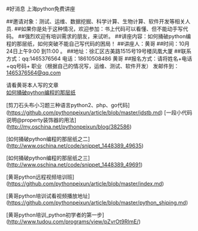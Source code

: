 #好消息             上海python免费讲座

##邀请对象：测试、运维、数据挖掘、科学计算、生物计算、软件开发等相关人员.
##如果你是处于这种情况，欢迎参加：书上代码可以看懂、但不能动手写代码。
##强烈欢迎有培训需求的朋友，来试听。
##讲座内容：如何捅破python编程的那层纸，如何突破不能自己写代码的困局！
##讲座人：黄哥
##时间：10月24日上午9:00 到11:00 。
##地址：徐汇区古美路1515号19号楼凤凰大厦
##联系方式：qq:1465376564 电话：18610508486 黄哥
##报名方式：请将姓名+电话+qq号码+ 职业（根据自己的情况写，运维、测试、软件开发） 发邮件到：1465376564@qq.com


请看黄哥本人写的文章  
[如何捅破python编程的那层纸](https://github.com/pythonpeixun/article/blob/master/pythonstudy.md)

[剪刀石头布小习题三种语言python2、php、go代码]
(https://github.com/pythonpeixun/article/blob/master/jdstb.md)
[一段小代码说明@property装饰器的用法]
(http://my.oschina.net/pythonpeixun/blog/382586)


[如何捅破python编程的那层纸之二]
(http://www.oschina.net/code/snippet_1448389_49635)

[如何捅破python编程的那层纸之三]
(http://www.oschina.net/code/snippet_1448389_49691)



[黄哥python远程视频培训班]
(https://github.com/pythonpeixun/article/blob/master/index.md)

[黄哥python培训试看视频播放地址]
(https://github.com/pythonpeixun/article/blob/master/python_shiping.md)

[黄哥python培训_python初学者的第一步]
(http://www.tudou.com/programs/view/pZvrOt9RlmE/)
